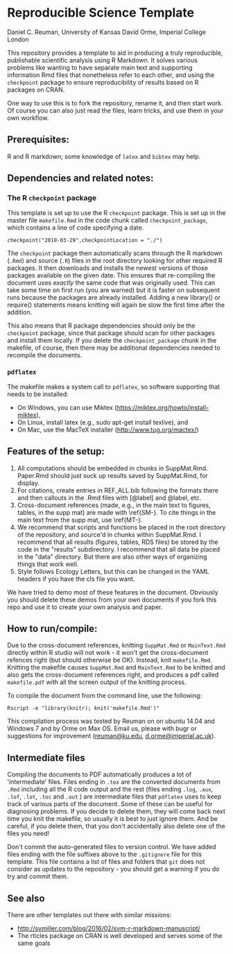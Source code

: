 # Reproducible Science Template

Daniel C. Reuman, University of Kansas
David Orme, Imperial College London


This repository provides a template to aid in producing a truly reproducible, publishable scientific analysis using R Markdown. It solves various problems like wanting to have separate main text and supporting information Rmd files that nonetheless refer to each other, and using the `checkpoint` package to ensure reproducibility of results based on R packages on CRAN.

One way to use this is to fork the repository, rename it, and then start work. Of course you can also just read the files, learn tricks, and use them in your own workflow.

## Prerequisites:

R and R markdown; some knowledge of `latex` and `bibtex` may help. 

## Dependencies and related notes:


### The R `checkpoint` package

This template is set up to use the R `checkpoint` package. This is set up in the master file `makefile.Rmd` in the code chunk called `checkpoint_package`, which contains a line of code specifying a date.

    checkpoint("2018-03-29",checkpointLocation = "./")

The `checkpoint` package then automatically scans through the R markdown (`.Rmd`) and source (`.R`) files in the root directory looking for other required R packages. It then downloads and installs the newest versions of those packages available on the given date. This ensures that re-compiling the document uses _exactly_ the same code that was originally used. This can take some time on first run (you are warned) but it is faster on subsequent runs because the packages are already installed. Adding a new library() or require() statements means knitting will again be slow the first time after the addition.

This also means that R package dependencies should only be the `checkpoint` package, since that package should scan for other packages and install them locally. If you delete the `checkpoint_package` chunk in the makefile, of course,  then there may be additional dependencies needed to recompile the documents.

### `pdflatex`

The makefile makes a system call to `pdflatex`, so software supporting that needs to be installed:

  * On Windows, you can use Miktex (https://miktex.org/howto/install-miktex), 
  * On Linux, install latex (e.g., sudo apt-get install texlive), and
  * On Mac, use the MacTeX installer (http://www.tug.org/mactex/)

## Features of the setup:

  1. All computations should be embedded in chunks in SuppMat.Rmd. Paper.Rmd should just suck up results saved by SuppMat.Rmd, for display.
  2. For citations, create entries in REF_ALL.bib following the formats there and then callouts in the .Rmd files with [@label] and @label, etc.
  3. Cross-document references (made, e.g., in the main text to figures, tables,  in the supp mat) are made with \ref{SM-<label>}. To cite things in the main text from the supp mat, use \ref{MT-<label>}.
  4. We recommend that scripts and functions be placed in the root directory of the repository, and source'd in chunks within SuppMat.Rmd. I recommend that all results (figures, tables, RDS files) be stored by the code in the "results" subdirectory. I recommend that all data be placed in the "data" directory. But there are also other ways of organizing things that work well.
  5. Style follows Ecology Letters, but this can be changed in the YAML headers if you have the cls file you want.

We have tried to demo most of these features in the document. Obviously you should delete these demos from your own documents if you fork this repo and use it to create your own analysis and paper.

## How to run/compile: 
Due to the cross-document references, knitting `SuppMat.Rmd` or `MainText.Rmd` directly within R studio will not work - it won't get the cross-document refences right (but should otherwise be OK). Instead, knit `makefile.Rmd`. Knitting the makefile causes `SuppMat.Rmd` and `MainText.Rmd` to be knitted and also gets the cross-document references right, and produces a pdf called `makefile.pdf` with all the screen output of the knitting process.

To compile the document from the command line, use the following:

    Rscript -e "library(knitr); knit('makefile.Rmd')" 

This compilation process was tested by Reuman on on ubuntu 14.04 and Windows 7 and by Orme on Max OS. Email us, please with bugr or suggestions for improvement (reuman@ku.edu, d.orme@imperial.ac.uk).

## Intermediate files

Compiling the documents to PDF automatically produces a lot of 'intermediate' files. Files ending in `.tex` are the converted documents from `.Rmd` including all the R code output and the rest (files ending `.log`, `.aux`, `.lof`, `.lot`, `.toc`  and `.out` ) are intermediate files that `pdflatex` uses to keep track of various parts of the document. Some of these can be useful for diagnosing problems. If you decide to delete them, they will come back next time you knit the makefile, so usually it is best to just ignore them. And be careful, if you delete them, that you don't accidentally also delete one of the files you need! 

Don't commit the auto-generated files to version control.  We have added files ending with the file suffixes above to the `.gitignore` file for this template. This file contains a list of files and folders that `git` does not consider as updates to the repository - you should get  a warning if you do try and commit them.

## See also

There are other templates out there with similar missions:
- http://svmiller.com/blog/2016/02/svm-r-markdown-manuscript/
- The rticles package on CRAN is well developed and serves some of the same goals

